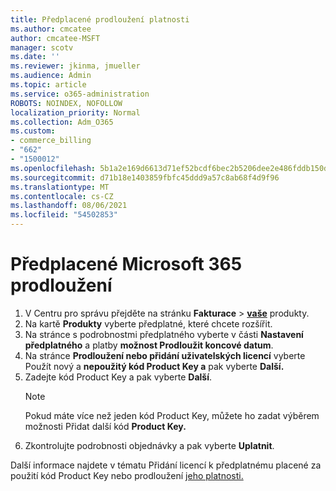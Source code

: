 ```yaml
---
title: Předplacené prodloužení platnosti
ms.author: cmcatee
author: cmcatee-MSFT
manager: scotv
ms.date: ''
ms.reviewer: jkinma, jmueller
ms.audience: Admin
ms.topic: article
ms.service: o365-administration
ROBOTS: NOINDEX, NOFOLLOW
localization_priority: Normal
ms.collection: Adm_O365
ms.custom:
- commerce_billing
- "662"
- "1500012"
ms.openlocfilehash: 5b1a2e169d6613d71ef52bcdf6bec2b5206dee2e486fddb150dd288d402a855f
ms.sourcegitcommit: d71b18e1403859fbfc45ddd9a57c8ab68f4d9f96
ms.translationtype: MT
ms.contentlocale: cs-CZ
ms.lasthandoff: 08/06/2021
ms.locfileid: "54502853"
---
```

# <a name="prepaid-microsoft-365-renewal"></a>Předplacené Microsoft 365 prodloužení

1. V Centru pro správu přejděte na stránku **Fakturace** \> **[vaše](https://go.microsoft.com/fwlink/p/?linkid=842054)** produkty.
2. Na kartě **Produkty** vyberte předplatné, které chcete rozšířit.
3. Na stránce s podrobnostmi předplatného vyberte v části **Nastavení předplatného** a platby **možnost Prodloužit koncové datum**.
4. Na stránce **Prodloužení nebo přidání uživatelských licencí** vyberte Použít nový a **nepoužitý kód Product Key a** pak vyberte **Další.**
5. Zadejte kód Product Key a pak vyberte **Další**.
    > [!NOTE]
    > Pokud máte více než jeden kód Product Key, můžete ho zadat výběrem možnosti Přidat další kód **Product Key.**
6. Zkontrolujte podrobnosti objednávky a pak vyberte **Uplatnit**.

Další informace najdete v tématu Přidání licencí k předplatnému placené za použití kód Product Key nebo prodloužení [jeho platnosti.](/microsoft-365/commerce/licenses/add-licenses-using-product-key)